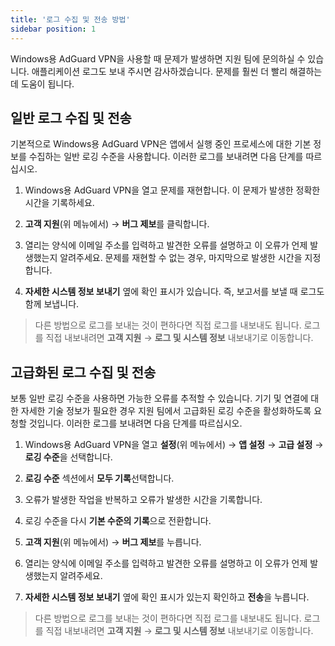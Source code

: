 ```yaml
---
title: '로그 수집 및 전송 방법'
sidebar position: 1
---
```




Windows용 AdGuard VPN을 사용할 때 문제가 발생하면 지원 팀에 문의하실 수 있습니다. 애플리케이션 로그도 보내 주시면 감사하겠습니다. 문제를 훨씬 더 빨리 해결하는 데 도움이 됩니다.

## 일반 로그 수집 및 전송

기본적으로 Windows용 AdGuard VPN은 앱에서 실행 중인 프로세스에 대한 기본 정보를 수집하는 일반 로깅 수준을 사용합니다. 이러한 로그를 보내려면 다음 단계를 따르십시오.

1. Windows용 AdGuard VPN을 열고 문제를 재현합니다. 이 문제가 발생한 정확한 시간을 기록하세요.

2. **고객 지원**(위 메뉴에서) → **버그 제보**를 클릭합니다.

3. 열리는 양식에 이메일 주소를 입력하고 발견한 오류를 설명하고 이 오류가 언제 발생했는지 알려주세요. 문제를 재현할 수 없는 경우, 마지막으로 발생한 시간을 지정합니다.

4. **자세한 시스템 정보 보내기** 옆에 확인 표시가 있습니다. 즉, 보고서를 보낼 때 로그도 함께 보냅니다.
> 다른 방법으로 로그를 보내는 것이 편하다면 직접 로그를 내보내도 됩니다. 로그를 직접 내보내려면 **고객 지원** → **로그 및 시스템 정보** 내보내기로 이동합니다.

## 고급화된 로그 수집 및 전송

보통 일반 로깅 수준을 사용하면 가능한 오류를 추적할 수 있습니다. 기기 및 연결에 대한 자세한 기술 정보가 필요한 경우 지원 팀에서 고급화된 로깅 수준을 활성화하도록 요청할 것입니다. 이러한 로그를 보내려면 다음 단계를 따르십시오.

1. Windows용 AdGuard VPN을 열고 **설정**(위 메뉴에서) → **앱 설정** → **고급 설정** → **로깅 수준**을 선택합니다.

2. **로깅 수준** 섹션에서 **모두 기록**선택합니다.

3. 오류가 발생한 작업을 반복하고 오류가 발생한 시간을 기록합니다.

4. 로깅 수준을 다시 **기본 수준의 기록**으로 전환합니다.

5. **고객 지원**(위 메뉴에서) → **버그 제보**를 누릅니다.

6. 열리는 양식에 이메일 주소를 입력하고 발견한 오류를 설명하고 이 오류가 언제 발생했는지 알려주세요.

7. **자세한 시스템 정보 보내기** 옆에 확인 표시가 있는지 확인하고 **전송**을 누릅니다.
> 다른 방법으로 로그를 보내는 것이 편하다면 직접 로그를 내보내도 됩니다. 로그를 직접 내보내려면 **고객 지원** → **로그 및 시스템 정보** 내보내기로 이동합니다.
